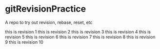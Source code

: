# gitRevisionPractice
A repo to try out revision, rebase, reset, etc

this is revision 1
this is revision 2
this is revision 3
this is revision 4
this is revision 5
this is revision 6
this is revision 7
this is revision 8
this is revision 9
this is revision 10

